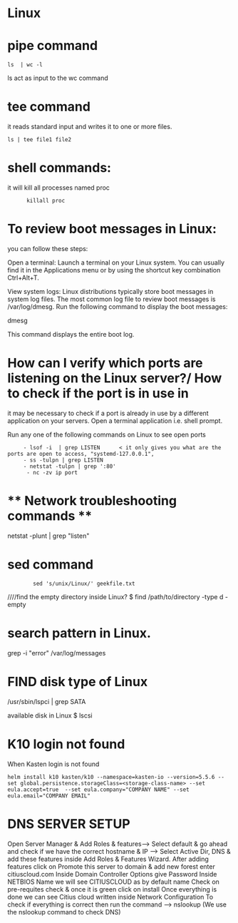 # Linux

# pipe command
    ls  | wc -l
ls act as input to the wc command

# tee command
it reads standard input and writes it to one or more files.

    ls | tee file1 file2

# shell commands:
it will kill all processes named proc

          killall proc
          
# To review boot messages in Linux:
you can follow these steps:

Open a terminal: Launch a terminal on your Linux system. You can usually find it in the Applications menu or by using the shortcut key combination Ctrl+Alt+T.

View system logs: Linux distributions typically store boot messages in system log files. The most common log file to review boot messages is /var/log/dmesg. Run the following command to display the boot messages:

  dmesg
  
This command displays the entire boot log.

# How can I verify which ports are listening on the Linux server?/ How to check if the port is in use in
it may be necessary to check if a port is already in use by a different application on your servers.
Open a terminal application i.e. shell prompt.

Run any one of the following commands on Linux to see open ports

         - lsof -i  | grep LISTEN      < it only gives you what are the ports are open to access, "systemd-127.0.0.1", 
         - ss -tulpn | grep LISTEN
         - netstat -tulpn | grep ':80'
          - nc -zv ip port
# ** Network troubleshooting commands **

netstat -plunt | grep "listen"

# sed command
            sed 's/unix/Linux/' geekfile.txt
////find the empty directory inside Linux? $ find /path/to/directory -type d -empty

# search pattern in Linux. 
 grep -i "error" /var/log/messages

# FIND disk type of Linux

/usr/sbin/lspci | grep SATA

available disk in Linux
$ lscsi

# K10 login not found
When Kasten login is not found

    helm install k10 kasten/k10 --namespace=kasten-io --version=5.5.6 --set global.persistence.storageClass=<storage-class-name> --set eula.accept=true  --set eula.company="COMPANY NAME" --set eula.email="COMPANY EMAIL"
# DNS SERVER SETUP
Open Server Manager & Add Roles & features--> Select default & go ahead and check if we have the correct hostname & IP --> Select Active Dir, DNS & add these features inside Add Roles & Features Wizard. After adding features click on Promote this server to domain & add new forest enter citiuscloud.com Inside Domain Controller Options give Password Inside NETBIOS Name we will see CITIUSCLOUD as by default name Check on pre-requites check & once it is green click on install Once everything is done we can see Citius cloud written inside Network Configuration To check if everything is correct then run the command --> nslookup (We use the nslookup command to check DNS)
